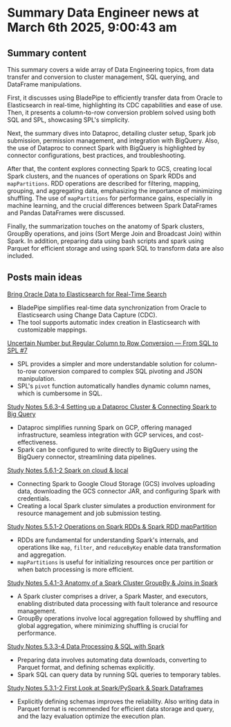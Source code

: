 # Summary Data Engineer news at March 6th 2025, 9:00:43 am
## Summary content

This summary covers a wide array of Data Engineering topics, from data transfer and conversion to cluster management, SQL querying, and DataFrame manipulations.

First, it discusses using BladePipe to efficiently transfer data from Oracle to Elasticsearch in real-time, highlighting its CDC capabilities and ease of use. Then, it presents a column-to-row conversion problem solved using both SQL and SPL, showcasing SPL's simplicity.

Next, the summary dives into Dataproc, detailing cluster setup, Spark job submission, permission management, and integration with BigQuery. Also, the use of Dataproc to connect Spark with BigQuery is highlighted by connector configurations, best practices, and troubleshooting.

After that, the content explores connecting Spark to GCS, creating local Spark clusters, and the nuances of operations on Spark RDDs and `mapPartitions`. RDD operations are described for filtering, mapping, grouping, and aggregating data, emphasizing the importance of minimizing shuffling. The use of `mapPartitions` for performance gains, especially in machine learning, and the crucial differences between Spark DataFrames and Pandas DataFrames were discussed.

Finally, the summarization touches on the anatomy of Spark clusters, GroupBy operations, and joins (Sort Merge Join and Broadcast Join) within Spark. In addition, preparing data using bash scripts and spark using Parquet for efficient storage and using spark SQL to transform data are also included.

## Posts main ideas
[Bring Oracle Data to Elasticsearch for Real-Time Search](https://dev.to/bladepipe/bring-oracle-data-to-elasticsearch-for-real-time-search-4i73)
*   BladePipe simplifies real-time data synchronization from Oracle to Elasticsearch using Change Data Capture (CDC).
*   The tool supports automatic index creation in Elasticsearch with customizable mappings.

[Uncertain Number but Regular Column to Row Conversion — From SQL to SPL #7](https://dev.to/judith677/uncertain-number-but-regular-column-to-row-conversion-from-sql-to-spl-7-4bcn)
*   SPL provides a simpler and more understandable solution for column-to-row conversion compared to complex SQL pivoting and JSON manipulation.
*   SPL's `pivot` function automatically handles dynamic column names, which is cumbersome in SQL.

[Study Notes 5.6.3-4 Setting up a Dataproc Cluster & Connecting Spark to Big Query](https://dev.to/pizofreude/study-notes-563-4-setting-up-a-dataproc-cluster-connecting-spark-to-big-query-2pef)
*   Dataproc simplifies running Spark on GCP, offering managed infrastructure, seamless integration with GCP services, and cost-effectiveness.
*   Spark can be configured to write directly to BigQuery using the BigQuery connector, streamlining data pipelines.

[Study Notes 5.6.1-2 Spark on cloud & local](https://dev.to/pizofreude/study-notes-561-2-spark-on-cloud-local-2mnc)
*   Connecting Spark to Google Cloud Storage (GCS) involves uploading data, downloading the GCS connector JAR, and configuring Spark with credentials.
*   Creating a local Spark cluster simulates a production environment for resource management and job submission testing.

[Study Notes 5.5.1-2 Operations on Spark RDDs & Spark RDD mapPartition](https://dev.to/pizofreude/study-notes-551-2-operations-on-spark-rdds-spark-rdd-mappartition-337k)
*   RDDs are fundamental for understanding Spark's internals, and operations like `map`, `filter`, and `reduceByKey` enable data transformation and aggregation.
*   `mapPartitions` is useful for initializing resources once per partition or when batch processing is more efficient.

[Study Notes 5.4.1-3 Anatomy of a Spark Cluster GroupBy & Joins in Spark](https://dev.to/pizofreude/study-notes-541-3-anatomy-of-a-spark-cluster-groupby-joins-in-spark-4loj)
*   A Spark cluster comprises a driver, a Spark Master, and executors, enabling distributed data processing with fault tolerance and resource management.
*   GroupBy operations involve local aggregation followed by shuffling and global aggregation, where minimizing shuffling is crucial for performance.

[Study Notes 5.3.3-4 Data Processing & SQL with Spark](https://dev.to/pizofreude/study-notes-533-4-data-processing-sql-with-spark-4ljm)
*   Preparing data involves automating data downloads, converting to Parquet format, and defining schemas explicitly.
*   Spark SQL can query data by running SQL queries to temporary tables.

[Study Notes 5.3.1-2 First Look at Spark/PySpark & Spark Dataframes](https://dev.to/pizofreude/study-notes-531-2-first-look-at-sparkpyspark-spark-dataframes-3od4)
*   Explicitly defining schemas improves the reliability. Also writing data in Parquet format is recommended for efficient data storage and query, and the lazy evaluation optimize the execution plan.

